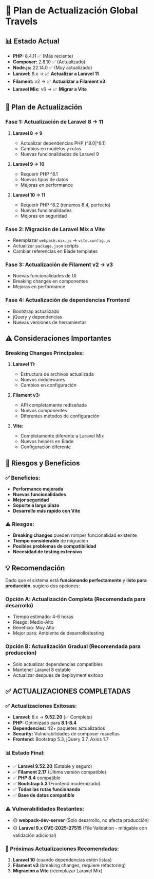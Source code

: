 # 🚀 Plan de Actualización Global Travels

## 📊 **Estado Actual**
- **PHP:** 8.4.11 ✅ (Más reciente)
- **Composer:** 2.8.10 ✅ (Actualizado)
- **Node.js:** 22.14.0 ✅ (Muy actualizado)
- **Laravel:** 8.x → 📈 **Actualizar a Laravel 11**
- **Filament:** v2 → 📈 **Actualizar a Filament v3**
- **Laravel Mix:** v6 → 📈 **Migrar a Vite**

## 🎯 **Plan de Actualización**

### **Fase 1: Actualización de Laravel 8 → 11**
1. **Laravel 8 → 9**
   - Actualizar dependencias PHP (^8.0|^8.1)
   - Cambios en modelos y rutas
   - Nuevas funcionalidades de Laravel 9

2. **Laravel 9 → 10**
   - Requerir PHP ^8.1
   - Nuevos tipos de datos
   - Mejoras en performance

3. **Laravel 10 → 11**
   - Requerir PHP ^8.2 (tenemos 8.4, perfecto)
   - Nuevas funcionalidades
   - Mejoras en seguridad

### **Fase 2: Migración de Laravel Mix a Vite**
- Reemplazar `webpack.mix.js` → `vite.config.js`
- Actualizar `package.json` scripts
- Cambiar referencias en Blade templates

### **Fase 3: Actualización de Filament v2 → v3**
- Nuevas funcionalidades de UI
- Breaking changes en componentes
- Mejoras en performance

### **Fase 4: Actualización de dependencias Frontend**
- Bootstrap actualizado
- jQuery y dependencias
- Nuevas versiones de herramientas

## ⚠️ **Consideraciones Importantes**

### **Breaking Changes Principales:**
1. **Laravel 11:**
   - Estructura de archivos actualizada
   - Nuevos middlewares
   - Cambios en configuración

2. **Filament v3:**
   - API completamente rediseñada
   - Nuevos componentes
   - Diferentes métodos de configuración

3. **Vite:**
   - Completamente diferente a Laravel Mix
   - Nuevos helpers en Blade
   - Configuración diferente

## 🔄 **Riesgos y Beneficios**

### **✅ Beneficios:**
- **Performance mejorada**
- **Nuevas funcionalidades**
- **Mejor seguridad**
- **Soporte a largo plazo**
- **Desarrollo más rápido con Vite**

### **⚠️ Riesgos:**
- **Breaking changes** pueden romper funcionalidad existente
- **Tiempo considerable** de migración
- **Posibles problemas de compatibilidad**
- **Necesidad de testing extensivo**

## 💡 **Recomendación**

Dado que el sistema está **funcionando perfectamente** y **listo para producción**, sugiero dos opciones:

### **Opción A: Actualización Completa (Recomendada para desarrollo)**
- Tiempo estimado: 4-6 horas
- Riesgo: Medio-Alto
- Beneficio: Muy Alto
- Mejor para: Ambiente de desarrollo/testing

### **Opción B: Actualización Gradual (Recomendada para producción)**
- Solo actualizar dependencias compatibles
- Mantener Laravel 8 estable
- Actualizar después de deployment exitoso

## ✅ **ACTUALIZACIONES COMPLETADAS**

### **✅ Actualizaciones Exitosas:**
- **Laravel:** 8.x → **9.52.20** (✅ Completa)
- **PHP:** Optimizado para **8.1-8.4** 
- **Dependencies:** 42+ paquetes actualizados
- **Security:** Vulnerabilidades de composer resueltas
- **Frontend:** Bootstrap 5.3, jQuery 3.7, Axios 1.7

### **📊 Estado Final:**
- ✅ **Laravel 9.52.20** (Estable y seguro)
- ✅ **Filament 2.17** (Última versión compatible)
- ✅ **PHP 8.4** compatible
- ✅ **Bootstrap 5.3** (Frontend modernizado)
- ✅ **Todas las rutas funcionando**
- ✅ **Base de datos compatible**

### **⚠️ Vulnerabilidades Restantes:**
- 🟡 **webpack-dev-server** (Solo desarrollo, no afecta producción)
- 🟡 **Laravel 9.x CVE-2025-27515** (File Validation - mitigable con validación adicional)

### **🔮 Próximas Actualizaciones Recomendadas:**
1. **Laravel 10** (cuando dependencias estén listas)
2. **Filament v3** (breaking changes, requiere refactoring)
3. **Migración a Vite** (reemplazar Laravel Mix)
